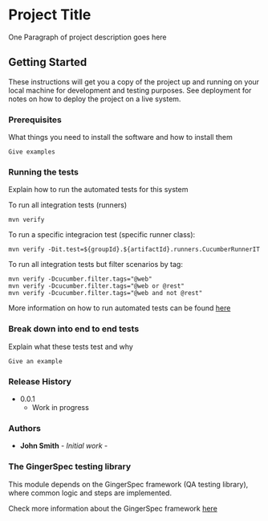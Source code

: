 
# Project Title

One Paragraph of project description goes here


## Getting Started

These instructions will get you a copy of the project up and running on your local machine for development and testing purposes. See deployment for notes on how to deploy the project on a live system.


### Prerequisites

What things you need to install the software and how to install them

```
Give examples
```


### Running the tests

Explain how to run the automated tests for this system

To run all integration tests (runners)
```
mvn verify
```

To run a specific integracion test (specific runner class):
```
mvn verify -Dit.test=${groupId}.${artifactId}.runners.CucumberRunnerIT
```

To run all integration tests but filter scenarios by tag:
```
mvn verify -Dcucumber.filter.tags="@web"
mvn verify -Dcucumber.filter.tags="@web or @rest"
mvn verify -Dcucumber.filter.tags="@web and not @rest"
```
  
More information on how to run automated tests can be found [here](https://github.com/josefd8/gingerspec/wiki/Running-your-tests)


### Break down into end to end tests

Explain what these tests test and why

```
Give an example
```


### Release History

* 0.0.1
    * Work in progress
    

### Authors

* **John Smith** - *Initial work* -

  
### The GingerSpec testing library
  
This module depends on the GingerSpec framework (QA testing library), where common logic and steps are implemented. 
  
Check more information about the GingerSpec framework [here](https://github.com/josefd8/gingerspec/wiki)  